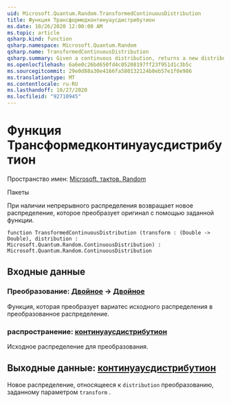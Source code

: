```yaml
---
uid: Microsoft.Quantum.Random.TransformedContinuousDistribution
title: Функция Трансформедконтинуаусдистрибутион
ms.date: 10/26/2020 12:00:00 AM
ms.topic: article
qsharp.kind: function
qsharp.namespace: Microsoft.Quantum.Random
qsharp.name: TransformedContinuousDistribution
qsharp.summary: Given a continuous distribution, returns a new distribution that transforms the original by a given function.
ms.openlocfilehash: 6a6e0c26bd650fd4c05208197ff23f951d1c3b5c
ms.sourcegitcommit: 29e0d88a30e4166fa580132124b0eb57e1f0e986
ms.translationtype: MT
ms.contentlocale: ru-RU
ms.lasthandoff: 10/27/2020
ms.locfileid: "92710945"
---
```

# <a name="transformedcontinuousdistribution-function"></a>Функция Трансформедконтинуаусдистрибутион

Пространство имен: [Microsoft. тактов. Random](xref:Microsoft.Quantum.Random)

Пакеты [](https://nuget.org/packages/)


При наличии непрерывного распределения возвращает новое распределение, которое преобразует оригинал с помощью заданной функции.

```qsharp
function TransformedContinuousDistribution (transform : (Double -> Double), distribution : Microsoft.Quantum.Random.ContinuousDistribution) : Microsoft.Quantum.Random.ContinuousDistribution
```


## <a name="input"></a>Входные данные

### <a name="transform--double---double"></a>Преобразование: [Двойное](xref:microsoft.quantum.lang-ref.double) -> [Двойное](xref:microsoft.quantum.lang-ref.double)

Функция, которая преобразует вариатес исходного распределения в преобразованное распределение.


### <a name="distribution--continuousdistribution"></a>распространение: [континуаусдистрибутион](xref:Microsoft.Quantum.Random.ContinuousDistribution)

Исходное распределение для преобразования.



## <a name="output--continuousdistribution"></a>Выходные данные: [континуаусдистрибутион](xref:Microsoft.Quantum.Random.ContinuousDistribution)

Новое распределение, относящееся к `distribution` преобразованию, заданному параметром `transform` .